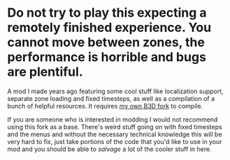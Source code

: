 # Do not try to play this expecting a remotely finished experience. You cannot move between zones, the performance is horrible and bugs are plentiful.

A mod I made years ago featuring some cool stuff like localization support, separate zone loading and fixed timesteps, as well as a compilation of a bunch of helpful resources. It requires [my own B3D fork](https://github.com/Saalvage/Blitz3D) to compile.

If you are someone who is interested in modding I would not recommend using this fork as a base. There's weird stuff going on with fixed timesteps and the menus and without the necessary technical knowledge this will be very hard to fix, just take portions of the code that you'd like to use in your mod and you should be able to *salvage* a lot of the cooler stuff in here.
